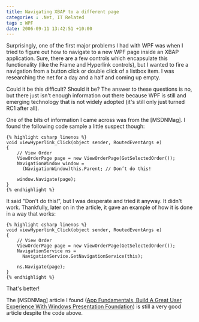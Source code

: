 ```yaml
---
title: Navigating XBAP to a different page
categories : .Net, IT Related
tags : WPF
date: 2006-09-11 13:42:51 +10:00
---
```


Surprisingly, one of the first major problems I had with WPF was when I tried to figure out how to navigate to a new WPF page inside an XBAP application. Sure, there are a few controls which encapsulate this functionality (like the Frame and Hyperlink controls), but I wanted to fire a navigation from a button click or double click of a listbox item. I was researching the net for a day and a half and coming up empty.

Could it be this difficult? Should it be? The answer to these questions is no, but there just isn't enough information out there because WPF is still and emerging technology that is not widely adopted (it's still only just turned RC1 after all).

One of the bits of information I came across was from the [MSDNMag]. I found the following code sample a little suspect though:

    {% highlight csharp linenos %}
    void viewHyperlink_Click(object sender, RoutedEventArgs e)
    {
        // View Order
        ViewOrderPage page = new ViewOrderPage(GetSelectedOrder());
        NavigationWindow window =
          (NavigationWindow)this.Parent; // Don’t do this!
    
        window.Navigate(page);
    }
    {% endhighlight %}

It said &quot;Don't do this!&quot;, but I was desperate and tried it anyway. It didn't work. Thankfully, later on in the article, it gave an example of how it is done in a way that works:

    {% highlight csharp linenos %}
    void viewHyperlink_Click(object sender, RoutedEventArgs e)
    {
        // View Order
        ViewOrderPage page = new ViewOrderPage(GetSelectedOrder());
        NavigationService ns =
          NavigationService.GetNavigationService(this);
    
        ns.Navigate(page);
    }
    {% endhighlight %}

That's better!

The [MSDNMag] article I found ([App Fundamentals, Build A Great User Experience With Windows Presentation Foundation][0]) is still a very good article despite the code above.

[0]: http://msdn.microsoft.com/msdnmag/issues/06/10/AppFundamentals/
